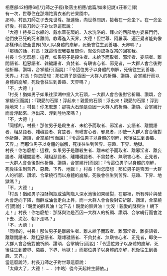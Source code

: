 相應部42相應6經/刀師之子經(聚落主相應/處篇/如來記說)(莊春江譯)  
有一次，世尊住在那爛陀賣衣者的芒果園中。  
那時，村長刀師之子去見世尊。抵達後，向世尊問訊，接著在一旁坐下。在一旁坐好後，村長刀師之子對世尊這麼說：  
「大德！持長口水瓶的、戴水草花環的、入水洗浴的、拜火的西部地方婆羅門們，他們使已死的死者離開，教導進入天界，大德！但世尊、阿羅漢、遍正覺者能夠像那樣作而使全世界[的人]以身體的崩解，死後會往生到善趣、天界嗎？」  
「那樣的話，村長！就這情況我要反問你，就依你認為妥當的回答我。  
村長！你怎麼想：這裡，如果男子是殺生者、未給予而取者、邪淫者、妄語者、離間語者、粗惡語者、雜穢語者、貪婪者、有瞋害心者、邪見者，一大群人會合後對他祈願、讚頌，合掌繞行[而說]：『令這位男子以身體的崩解，死後往生到善趣、天界。』村長！你怎麼想：那位男子是否因一大群人的祈願、讚頌、合掌繞行而以身體的崩解，死後會往生到善趣、天界嗎？」  
「不，大德！」  
「村長！猶如男子如果往深湖中投入大石頭，一大群人會合後對它祈願、讚頌，合掌繞行[而說]：『親愛的石頭！浮起來！親愛的石頭！浮出來！親愛的石頭！浮到陸地來！』村長！你怎麼想：那塊大石頭是否因一大群人的祈願、讚頌、合掌繞行而會浮起來、浮出來、浮到陸地來嗎？」  
「不，大德！」  
「同樣的，村長！那位男子是殺生者、未給予而取者、邪淫者、妄語者、離間語者、粗惡語者、雜穢語者、貪婪者、有瞋害心者、邪見者，即使一大群人會合後對他祈願、讚頌，合掌繞行[而說]：『令這位男子以身體的崩解，死後往生到善趣、天界。』而那位男子以身體的崩解，死後往生到苦界、惡趣、下界、地獄。  
村長！你怎麼想：這裡，如果男子是離殺生者、離未給予而取者、離邪淫者、離妄語者、離離間語者、離粗惡語者、離雜穢語者、不貪婪者、無瞋害心者、正見者，一大群人會合後對他祈願、讚頌，合掌繞行[而說]：『令這位男子以身體的崩解，死後往生到苦界、惡趣、下界、地獄！』村長！你怎麼想：那位男子是否因一大群人的祈願、讚頌、合掌繞行而以身體的崩解，死後會往生到苦界、惡趣、下界、地獄嗎？」  
「不，大德！」  
「村長！猶如男子投酥陶瓶或油陶瓶入深水池後如果破裂，在那裡，所有碎片與破片會走向下降，而酥或油會走向上昇，而一大群人會合後對它祈願、讚頌，合掌繞行[而說]：『親愛的酥與油！沈下去！親愛的酥與油！沈沒！親愛的酥與油！朝下走！』村長！你怎麼想：那酥與油是否因一大群人的祈願、讚頌、合掌繞行而會沈下去、沈沒、朝下走嗎？」  
「不，大德！」  
「同樣的，村長！那位男子是離殺生者、離未給予而取者、離邪淫者、離妄語者、離離間語者、離粗惡語者、離雜穢語者、不貪婪者、無瞋害心者、正見者，即使一大群人會合後對他祈願、讚頌，合掌繞行[而說]：『令這位男子以身體的崩解，死後往生到苦界、惡趣、下界、地獄！』而那位男子以身體的崩解，死後往生到善趣、天界。」  
當這麼說時，村長刀師之子對世尊這麼說：  
「太偉大了，大德！……（中略）從今天起終生歸依。」  
  
  
